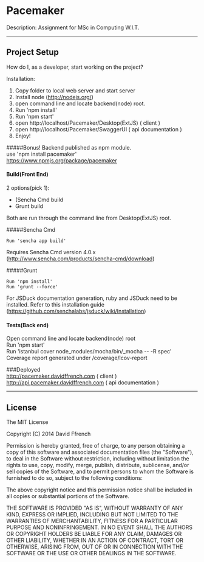 # Pacemaker

Description: Assignment for MSc in Computing W.I.T.
- - -
## Project Setup

How do I, as a developer, start working on the project? 

Installation:

1. Copy folder to local web server and start server
2. Install node (http://nodejs.org/)
3. open command line and locate backend(node) root.
4. Run 'npm install'
5. Run 'npm start'
6. open http://localhost/Pacemaker/Desktop(ExtJS)  ( client )
7. open http://localhost/Pacemaker/SwaggerUI  ( api documentation )
8. Enjoy!

#####Bonus!
Backend published as npm module.  
use 'npm install pacemaker'  
https://www.npmjs.org/package/pacemaker

#### Build(Front End)
2 options(pick 1):

* (Sencha Cmd build
* Grunt build

Both are run through the command line from Desktop(ExtJS) root.

#####Sencha Cmd
```
Run 'sencha app build'  
```  
Requires Sencha Cmd version 4.0.x (http://www.sencha.com/products/sencha-cmd/download)

#####Grunt
```
Run 'npm install'  
Run 'grunt --force'  
```  
For JSDuck documentation generation, ruby and JSDuck need to be installed. Refer to this installation guide (https://github.com/senchalabs/jsduck/wiki/Installation)

#### Tests(Back end)
Open command line and locate backend(node) root  
Run 'npm start'  
Run 'istanbul cover node_modules/mocha/bin/_mocha -- -R spec'  
Coverage report generated under /coverage/lcov-report


###Deployed  
http://pacemaker.davidffrench.com  ( client )  
http://api.pacemaker.davidffrench.com  ( api documentation )

- - -
## License
The MIT License

Copyright (C) 2014 David Ffrench

Permission is hereby granted, free of charge, to any person obtaining a copy of this software and associated documentation files (the "Software"), to deal in the Software without restriction, including without limitation the rights to use, copy, modify, merge, publish, distribute, sublicense, and/or sell copies of the Software, and to permit persons to whom the Software is furnished to do so, subject to the following conditions:

The above copyright notice and this permission notice shall be included in all copies or substantial portions of the Software.

THE SOFTWARE IS PROVIDED "AS IS", WITHOUT WARRANTY OF ANY KIND, EXPRESS OR IMPLIED, INCLUDING BUT NOT LIMITED TO THE WARRANTIES OF MERCHANTABILITY, FITNESS FOR A PARTICULAR PURPOSE AND NONINFRINGEMENT. IN NO EVENT SHALL THE AUTHORS OR COPYRIGHT HOLDERS BE LIABLE FOR ANY CLAIM, DAMAGES OR OTHER LIABILITY, WHETHER IN AN ACTION OF CONTRACT, TORT OR OTHERWISE, ARISING FROM, OUT OF OR IN CONNECTION WITH THE SOFTWARE OR THE USE OR OTHER DEALINGS IN THE SOFTWARE.